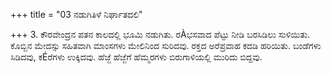 +++
title = "03 ನಡುಗಿತಿಳೆ ನಿರ್ಘಾತದಲಿ"

+++
3. ಕೌರವೇಂದ್ರನ ಪತನ ಕಾಲದಲ್ಲಿ ಭೂಮಿ ನಡುಗಿತು. ರÀಭಸವಾದ ಪೆಟ್ಟು ನೀಡಿ ಬರಸಿಡಿಲು ಸುಳಿಯಿತು. ಕೊಬ್ಬಿನ ಮೇದಸ್ಸು ಸಹಿತವಾಗಿ ಮಾಂಸಗಳು ಮೇಲಿನಿಂದ ಸುರಿದವು. ರಕ್ತದ ಅರೆಪ್ರವಾಹ ಕದಡಿ ಹರಿಯಿತು. ಬಂಡೆಗಳು ಸಿಡಿದವು, ಕÉರೆಗಳು ಉಕ್ಕಿದವು. ಹೆಜ್ಜೆ ಹೆಜ್ಜೆಗೆ ಹೆಮ್ಮರಗಳು ಬಿರುಗಾಳಿಯಲ್ಲಿ ಮುರಿದು ಬಿದ್ದವು.